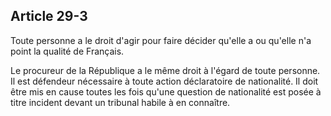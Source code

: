 Article 29-3
----
Toute personne a le droit d'agir pour faire décider qu'elle a ou qu'elle n'a
point la qualité de Français.

Le procureur de la République a le même droit à l'égard de toute personne. Il
est défendeur nécessaire à toute action déclaratoire de nationalité. Il doit
être mis en cause toutes les fois qu'une question de nationalité est posée à
titre incident devant un tribunal habile à en connaître.

